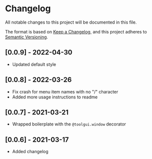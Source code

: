 # Changelog
All notable changes to this project will be documented in this file.

The format is based on [Keep a Changelog](https://keepachangelog.com/en/1.0.0/),
and this project adheres to [Semantic Versioning](https://semver.org/spec/v2.0.0.html).

## [0.0.9] - 2022-04-30
- Updated default style

## [0.0.8] - 2022-03-26
- Fix crash for menu item names with no "/" character
- Added more usage instructions to readme

## [0.0.7] - 2021-03-21
- Wrapped boilerplate with the `@toolgui.window` decorator

## [0.0.6] - 2021-03-17
- Added changelog

